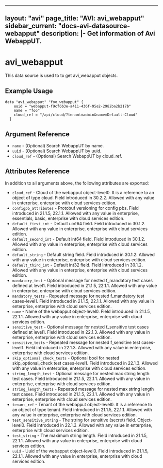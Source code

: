 <!--
    Copyright 2021 VMware, Inc.
    SPDX-License-Identifier: Mozilla Public License 2.0
-->
---
layout: "avi"
page_title: "AVI: avi_webapput"
sidebar_current: "docs-avi-datasource-webapput"
description: |-
  Get information of Avi WebappUT.
---

# avi_webapput

This data source is used to to get avi_webapput objects.

## Example Usage

```hcl
data "avi_webapput" "foo_webapput" {
    uuid = "webapput-f9cf6b3e-a411-436f-95e2-2982ba2b217b"
    name = "foo"
    cloud_ref = "/api/cloud/?tenant=admin&name=Default-Cloud"
  }
```

## Argument Reference

* `name` - (Optional) Search WebappUT by name.
* `uuid` - (Optional) Search WebappUT by uuid.
* `cloud_ref` - (Optional) Search WebappUT by cloud_ref.
  
## Attributes Reference

In addition to all arguments above, the following attributes are exported:

* `cloud_ref` - Cloud of the webapput object-level0. It is a reference to an object of type cloud. Field introduced in 30.2.2. Allowed with any value in enterprise, enterprise with cloud services edition.
* `configpb_attributes` - Protobuf versioning for config pbs. Field introduced in 21.1.5, 22.1.1. Allowed with any value in enterprise, essentials, basic, enterprise with cloud services edition.
* `default_first_int` - Default uint64 field. Field introduced in 30.1.2. Allowed with any value in enterprise, enterprise with cloud services edition.
* `default_second_int` - Default int64 field. Field introduced in 30.1.2. Allowed with any value in enterprise, enterprise with cloud services edition.
* `default_string` - Default string field. Field introduced in 30.1.2. Allowed with any value in enterprise, enterprise with cloud services edition.
* `default_third_int` - Default int32 field. Field introduced in 30.1.2. Allowed with any value in enterprise, enterprise with cloud services edition.
* `mandatory_test` - Optional message for nested f_mandatory test cases defined at level1. Field introduced in 21.1.5, 22.1.1. Allowed with any value in enterprise, enterprise with cloud services edition.
* `mandatory_tests` - Repeated message for nested f_mandatory test cases-level1. Field introduced in 21.1.5, 22.1.1. Allowed with any value in enterprise, enterprise with cloud services edition.
* `name` - Name of the webapput object-level0. Field introduced in 21.1.5, 22.1.1. Allowed with any value in enterprise, enterprise with cloud services edition.
* `sensitive_test` - Optional message for nested f_sensitive test cases defined at level1. Field introduced in 22.1.3. Allowed with any value in enterprise, enterprise with cloud services edition.
* `sensitive_tests` - Repeated message for nested f_sensitive test cases-level1. Field introduced in 22.1.3. Allowed with any value in enterprise, enterprise with cloud services edition.
* `skip_optional_check_tests` - Optional bool for nested skip_optional_check test cases-level1. Field introduced in 22.1.3. Allowed with any value in enterprise, enterprise with cloud services edition.
* `string_length_test` - Optional message for nested  max string length test cases. Field introduced in 21.1.5, 22.1.1. Allowed with any value in enterprise, enterprise with cloud services edition.
* `string_length_tests` - Repeated message for nested  max string length test cases. Field introduced in 21.1.5, 22.1.1. Allowed with any value in enterprise, enterprise with cloud services edition.
* `tenant_ref` - Tenant of the webapput object-level0. It is a reference to an object of type tenant. Field introduced in 21.1.5, 22.1.1. Allowed with any value in enterprise, enterprise with cloud services edition.
* `test_sensitive_string` - The string for sensitive (secret) field. Object-level0. Field introduced in 22.1.3. Allowed with any value in enterprise, enterprise with cloud services edition.
* `test_string` - The maximum string length. Field introduced in 21.1.5, 22.1.1. Allowed with any value in enterprise, enterprise with cloud services edition.
* `uuid` - Uuid of the webapput object-level0. Field introduced in 21.1.5, 22.1.1. Allowed with any value in enterprise, enterprise with cloud services edition.

